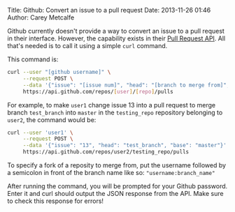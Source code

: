 Title: Github: Convert an issue to a pull request
Date: 2013-11-26 01:46
Author: Carey Metcalfe

Github currently doesn't provide a way to convert an issue to a pull request
in their interface. However, the capability exists in their [Pull Request API][]. All that's
needed is to call it using a simple `curl` command.

This command is:

```bash
curl --user "[github username]" \
     --request POST \
     --data '{"issue": "[issue num]", "head": "[branch to merge from]", "base": "[branch to merge into]"}' \
     https://api.github.com/repos/[user]/[repo]/pulls
```

For example, to make `user1` change issue 13 into a pull request to merge branch `test_branch`
into `master` in the `testing_repo` repository belonging to `user2`, the command would be:

```bash
curl --user 'user1' \
     --request POST \
     --data '{"issue": "13", "head": "test_branch", "base": "master"}' \
     https://api.github.com/repos/user2/testing_repo/pulls
```

To specify a fork of a reposity to merge from, put the username followed
by a semicolon in front of the branch name like so: `"username:branch_name"`

After running the command, you will be prompted for your Github password.
Enter it and curl should output the JSON response from the API.
Make sure to check this response for errors!

  [Github]: http://github.com
  [Pull Request API]: http://developer.github.com/v3/pulls/#alternative-input
